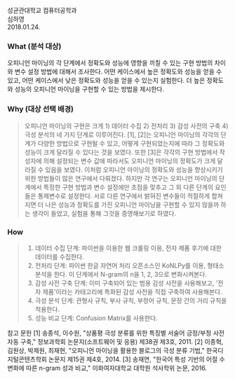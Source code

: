 성균관대학교 컴퓨터공학과  
심하영  
2018.01.24.  
  
  
### What (분석 대상)  
오피니언 마이닝의 각 단계에서 정확도와 성능에 영향을 끼칠 수 있는 구현 방법의 차이와 변수 설정 방법에 대해서 조사한다.
어떤 케이스에서 높은 정확도와 성능을 얻을 수 있고, 어떤 케이스에서 낮은 정확도와 성능을 얻을 수 있는지 실험한다.
더 높은 정확도와 성능의 오피니언 마이닝을 구현할 수 있는 방법을 제시한다.


### Why (대상 선택 배경)  
> 오피니언  마이닝의 구현은 크게 1) 데이터 수집 2) 전처리 3) 감성 사전의 구축 4) 극성 분석의 네 가지 단계로 이루어진다.
> [1], [2]는 오피니언 마이닝의 각각의 단계가 다양한 방법으로 구현될 수 있고,
> 어떻게 구현되었는지에 따라 그 정확도와 성능이 크게 달라질 수 있다는 것을 보였다.
> 또한 [3]은 각각의 구현 방법에서 작성자에 의해 설정되는 변수 값에 따라서도 오피니언 마이닝의 정확도가 크게 달라질 수 있음을 보였다.
> 이처럼 오피니언 마이닝의 정확도와 성능을 향상시키기 위한 방법들이 많은 연구에서 다뤄졌다.
> 하지만 각 연구는 오피니언 마이닝의 단계에서 특정한 구현 방법과 변수 설정에만 초점을 맞추고 그 외 다른 단계의 요인들은 통제변수로 설정한다.
> 서로 다른 연구에서 밝혀진 변수들이 적절하게 합쳐지면 더 나은 성능과 정확도를 가진 오피니언 마이닝을 구현할 수 있지 않을까 하는 생각이 들었고,
> 실험을 통해 그것을 증명해보기로 하였다.


### How  
> 1. 데이터 수집 단계: 파이썬을 이용한 웹 크롤링 이용, 전자 제품 후기에 대한 데이터를 수집한다.
> 2. 전처리 단계: 파이썬 한글 자연어 처리 오픈소스인 KoNLPy를 이용, 형태소 분석을 한다. 이 단계에서 N-gram의 n을 1, 2, 3으로 변화시켜본다.
> 3. 감성 사전 구축 단계: 이미 구축되어 있는 범용 감성 사전을 사용해보고, '전자 제품'이라는 카테고리에 특화된 감성 사전을 직접 구축하여 사용해본다.
> 4. 극성 분석 단계: 관형사 규칙, 부사 규칙, 부정어 규칙, 문장 간의 거리 규칙을 적용한다.
> 5. 성능 비교 단계: Confusion Matrix를 사용한다.



참고 문헌
[1] 송종석, 이수원, "상품평 극성 분류를 위한 특징별 서술어 긍정/부정 사전 자동 구축," 정보과학회 논문지(소프트웨어 및 응용) 제38권 제3호, 2011.
[2] 이종혁, 김원상, 박제원, 최재현, "오피니언 마이닝을 활용한 블로그의 극성 분류 기법," 한국디지털콘텐츠학회 논문지 제15권 제4호, 2014.
[3] 송재연, "한국어 특성 기반의 어절 수 변화에 따른 n-gram 성과 비교," 이화여자대학교 대학원 석사학위 논문, 2016.
